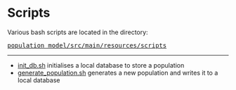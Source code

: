 # Scripts

Various bash scripts are located in the directory:

<div class="source">
    <pre><a href="http://quicksilver.hg.cs.st-andrews.ac.uk/digitising_scotland/file/tip/population_model/src/main/resources/scripts/">population_model/src/main/resources/scripts</a></pre>
</div>

----

* [init_db.sh](scripts/init_db.html) initialises a local database to store a population
* [generate_population.sh](scripts/generate_population.html) generates a new population and writes it to a local database
